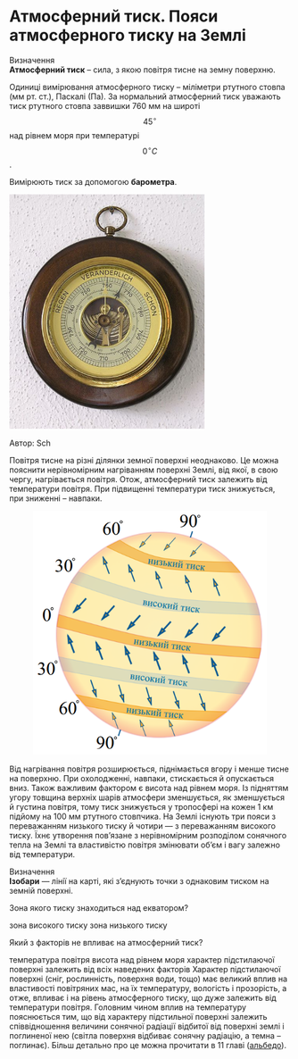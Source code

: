 # Атмосферний тиск. Пояси атмосферного тиску на Землi

<div class="eoz-wrap">
<span class="eoz">Визначення</span>
<div class="eoz-text">
<b>Атмосферний тиск</b> – сила, з якою повiтря тисне на земну поверхню.
</div>
</div>

Одиниці вимірювання атмосферного тиску – міліметри ртутного стовпа (мм рт. ст.), Паскалі (Па). За нормальний атмосферний тиск уважають тиск
ртутного стовпа заввишки 760 мм на широті $$45^{\circ}$$ над рівнем моря
при температурі $$0^{\circ}С$$.

Вимірюють тиск за допомогою **барометра**.

<div class="center">
<img class="center" src="2.jpg" width="350">
<p>Автор: <span class="p1">Sch</span></p>
</div>

Повітря тисне на різні ділянки земної поверхні неоднаково. Це можна
пояснити нерівномірним нагріванням поверхні Землі, від якої, в свою
чергу, нагрівається повітря. Отож, атмосферний тиск залежить від
температури повітря. При підвищенні температури тиск знижується, при
зниженні – навпаки.

<div align="center">
<img src="3.png" width="420">
</div>

Від нагрівання повітря розширюється, піднімається вгору і менше тисне на
поверхню. При охолодженні, навпаки, стискається й опускається вниз.
Також важливим фактором є висота над рівнем моря. Із підняттям угору
товщина верхніх шарів атмосфери зменшується, як зменшується й густина
повітря, тому тиск знижується у тропосфері на кожен 1 км підйому на 100
мм ртутного стовпчика. На Землі існують три пояси з переважанням
низького тиску й чотири — з переважанням високого тиску. Їхнє утворення
пов’язане з нерівномірним розподілом сонячного тепла на Землі та
властивістю повітря змінювати об’єм і вагу залежно від температури.


<div class="eoz-wrap">
<span class="eoz">Визначення</span>
<div class="eoz-text">
<b>Iзобари</b> — лiнiї на картi, якi з’єднують точки з однаковим тиском
на земнiй поверхнi.
</div>
</div>

<quiz>
<question>
<p>Зона якого тиску знаходиться над екватором?</p>
<answer>зона високого тиску</answer>
<answer correct>зона низького тиску</answer>
</question>
<question>
<p>Який з факторів не впливає на атмосферний тиск?</p>
<answer>температура повітря</answer>
<answer>висота над рівнем моря</answer>
<answer correct>характер підстилаючої поверхні</answer>
<answer>залежить від всіх наведених факторів</answer>
<explanation>Характер підстилаючої поверхні (сніг, рослинність, поверхня води, тощо) має великий вплив на властивості повітряних мас, на їх температуру, вологість і прозорість, а отже, впливає і на рівень атмосферного тиску, що дуже залежить від температури повітря. Головним чином вплив на температуру пояснюється тим, що від характеру підстильної поверхні залежить співвідношення величини сонячної радіації відбитої від поверхні землі і поглиненої нею (світла поверхня відбиває сонячну радіацію, а темна – поглинає). Більш детально про це можна прочитати в 11 главі (<a href="http://geography.ed-era.com/6/rozvyazannyageografichnyh_zadach.html" target="_blank">альбедо</a>).
</explanation>
</question>
</quiz>